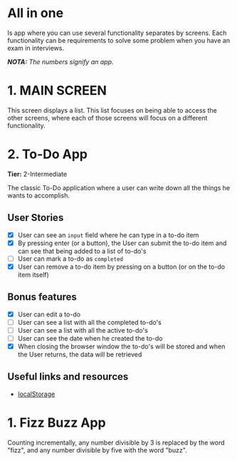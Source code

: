 # **All in one**

Is app where you can use several functionality separates by screens. Each functionality can be requirements to solve some problem when you have an exam in interviews.

_**NOTA:** The numbers signify an app._

# 1. MAIN SCREEN

This screen displays a list. This list focuses on being able to access the other screens, where each of those screens will focus on a different functionality.

# 2. To-Do App

**Tier:** 2-Intermediate

The classic To-Do application where a user can write down all the things he wants to accomplish.

## User Stories

- [x] User can see an `input` field where he can type in a to-do item
- [x] By pressing enter (or a button), the User can submit the to-do item and can see that being added to a list of to-do's
- [ ] User can mark a to-do as `completed`
- [x] User can remove a to-do item by pressing on a button (or on the to-do item itself)

## Bonus features

- [x] User can edit a to-do
- [ ] User can see a list with all the completed to-do's
- [ ] User can see a list with all the active to-do's
- [ ] User can see the date when he created the to-do
- [x] When closing the browser window the to-do's will be stored and when the User returns, the data will be retrieved

## Useful links and resources

- [localStorage](https://developer.mozilla.org/en-US/docs/Web/API/Window/localStorage)

# 1. Fizz Buzz App

Counting incrementally, any number divisible by 3 is replaced by the word "fizz", and any number divisible by five with the word "buzz".

